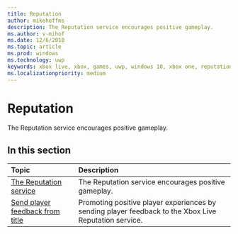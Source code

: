 ```yaml
---
title: Reputation
author: mikehoffms
description: The Reputation service encourages positive gameplay.
ms.author: v-mihof
ms.date: 12/6/2018
ms.topic: article
ms.prod: windows
ms.technology: uwp
keywords: xbox live, xbox, games, uwp, windows 10, xbox one, reputation, social platform
ms.localizationpriority: medium
---
```

# Reputation

The Reputation service encourages positive gameplay.

## In this section

| Topic                                                                                                                                             | Description                                                                                                   |
|:--------------------------------------------------------------------------------------------------------------------------------------------------|:--------------------------------------------------------------------------------------------------------------|
| [The Reputation service](the-reputation-service.md) | The Reputation service encourages positive gameplay. |
| [Send player feedback from title](sending-player-feedback-from-your-title.md) | Promoting positive player experiences by sending player feedback to the Xbox Live Reputation service. |
